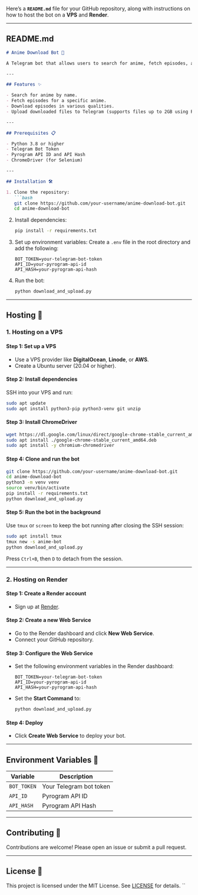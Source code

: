 Here’s a **`README.md`** file for your GitHub repository, along with instructions on how to host the bot on a **VPS** and **Render**.

---

## **README.md**

```markdown
# Anime Download Bot 🤖

A Telegram bot that allows users to search for anime, fetch episodes, and download them directly from supported sources. The bot uses `yt-dlp` for downloading and `Pyrogram` for handling large file uploads.

---

## Features ✨

- Search for anime by name.
- Fetch episodes for a specific anime.
- Download episodes in various qualities.
- Upload downloaded files to Telegram (supports files up to 2GB using Pyrogram).

---

## Prerequisites 📋

- Python 3.8 or higher
- Telegram Bot Token
- Pyrogram API ID and API Hash
- ChromeDriver (for Selenium)

---

## Installation 🛠️

1. Clone the repository:
   ```bash
   git clone https://github.com/your-username/anime-download-bot.git
   cd anime-download-bot
   ```

2. Install dependencies:
   ```bash
   pip install -r requirements.txt
   ```

3. Set up environment variables:
   Create a `.env` file in the root directory and add the following:
   ```
   BOT_TOKEN=your-telegram-bot-token
   API_ID=your-pyrogram-api-id
   API_HASH=your-pyrogram-api-hash
   ```

4. Run the bot:
   ```bash
   python download_and_upload.py
   ```

---

## Hosting 🚀

### **1. Hosting on a VPS**

#### Step 1: Set up a VPS
- Use a VPS provider like **DigitalOcean**, **Linode**, or **AWS**.
- Create a Ubuntu server (20.04 or higher).

#### Step 2: Install dependencies
SSH into your VPS and run:
```bash
sudo apt update
sudo apt install python3-pip python3-venv git unzip
```

#### Step 3: Install ChromeDriver
```bash
wget https://dl.google.com/linux/direct/google-chrome-stable_current_amd64.deb
sudo apt install ./google-chrome-stable_current_amd64.deb
sudo apt install -y chromium-chromedriver
```

#### Step 4: Clone and run the bot
```bash
git clone https://github.com/your-username/anime-download-bot.git
cd anime-download-bot
python3 -m venv venv
source venv/bin/activate
pip install -r requirements.txt
python download_and_upload.py
```

#### Step 5: Run the bot in the background
Use `tmux` or `screen` to keep the bot running after closing the SSH session:
```bash
sudo apt install tmux
tmux new -s anime-bot
python download_and_upload.py
```
Press `Ctrl+B`, then `D` to detach from the session.

---

### **2. Hosting on Render**

#### Step 1: Create a Render account
- Sign up at [Render](https://render.com/).

#### Step 2: Create a new Web Service
- Go to the Render dashboard and click **New Web Service**.
- Connect your GitHub repository.

#### Step 3: Configure the Web Service
- Set the following environment variables in the Render dashboard:
  ```
  BOT_TOKEN=your-telegram-bot-token
  API_ID=your-pyrogram-api-id
  API_HASH=your-pyrogram-api-hash
  ```
- Set the **Start Command** to:
  ```bash
  python download_and_upload.py
  ```

#### Step 4: Deploy
- Click **Create Web Service** to deploy your bot.

---

## Environment Variables 🔑

| Variable   | Description                          |
|------------|--------------------------------------|
| `BOT_TOKEN`| Your Telegram bot token              |
| `API_ID`   | Pyrogram API ID                      |
| `API_HASH` | Pyrogram API Hash                    |

---

## Contributing 🤝

Contributions are welcome! Please open an issue or submit a pull request.

---

## License 📄

This project is licensed under the MIT License. See [LICENSE](LICENSE) for details.
``
